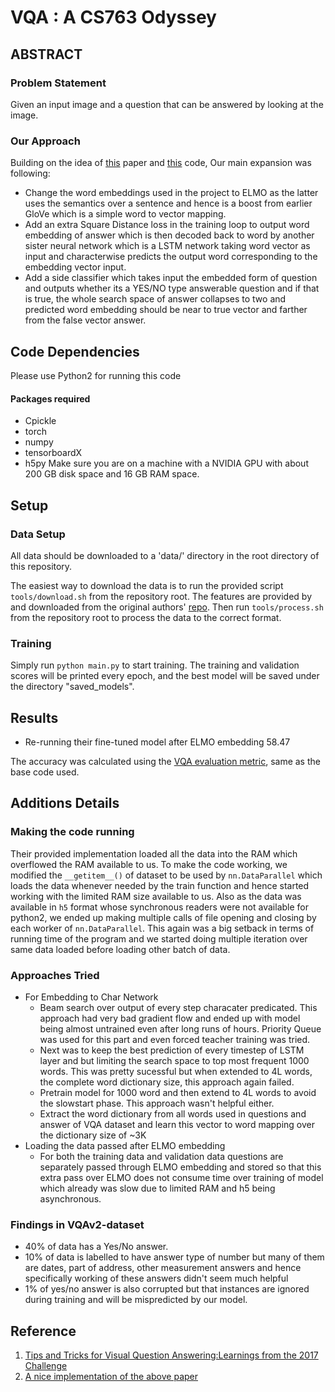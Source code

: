 <!---
I'm providing a list of headers that the README MUST have below. You're free to add more content if you wish:
1. A brief abstract of your project including the problem statement and solution approach. If the project has cool visual results, you may provide one image or GIF of the results. See this for reference.
-->
# VQA : A CS763 Odyssey
## ABSTRACT
### Problem Statement
Given an input image and a question that can be answered by looking at the image.  
### Our Approach
Building on the idea of [this](https://arxiv.org/pdf/1708.02711.pdf) paper and [this](https://github.com/hengyuan-hu/bottom-up-attention-vqa) code, Our main expansion was following:
* Change the word embeddings used in the project to ELMO as the latter uses the semantics over a sentence and hence is a boost from earlier GloVe which is a simple word to vector mapping.
* Add an extra Square Distance loss in the training loop to output word embedding of answer which is then decoded back to word by another sister neural network which is a LSTM network taking word vector as input and characterwise predicts the output word corresponding to the embedding vector input.
* Add a side classifier which takes input the embedded form of question and outputs whether its a YES/NO type answerable question and if that is true, the whole search space of answer collapses to two and predicted word embedding should be near to true vector and farther from the false vector answer.


<!---
2. A list of code dependencies.
-->
## Code Dependencies

Please use Python2 for running this code
#### Packages required
* Cpickle
* torch
* numpy
* tensorboardX
* h5py
Make sure you are on a machine with a NVIDIA GPU with about 200 GB disk space and 16 GB RAM space.


<!---
3. Detailed instructions for running the code, preferably, command instructions that may reproduce the declared results. If your code requires a model that can't be provided on GitHub, store it somewhere else and provide a download link.
-->
## Setup
### Data Setup
All data should be downloaded to a 'data/' directory in the root
directory of this repository.

The easiest way to download the data is to run the provided script
`tools/download.sh` from the repository root. The features are
provided by and downloaded from the original authors'
[repo](https://github.com/peteanderson80/bottom-up-attention). Then run
`tools/process.sh` from the repository root to process the data to the
correct format.

### Training
Simply run `python main.py` to start training. The training and
validation scores will be printed every epoch, and the best model will
be saved under the directory "saved_models".



<!---
4. Results: If numerical, mention them in tabular format. If visual, display. If you've done a great project, this is the area to show it!
-->
## Results
* Re-running their fine-tuned model after ELMO  embedding 58.47

The accuracy was calculated using the [VQA evaluation metric](http://www.visualqa.org/evaluation.html), same as the base code used.
<!---
5. Additional details, discussions, etc.
-->
## Additions Details
### Making the code running
Their provided implementation loaded all the data into the RAM which overflowed the RAM available to us. To make the code working, we modified the `__getitem__()` of dataset to be used by `nn.DataParallel` which loads the data whenever needed by the train function and hence started working with the limited RAM size available to us. Also as the data was available in `h5` format whose synchronous readers were not available for python2, we ended up making multiple calls of file opening and closing by each worker of `nn.DataParallel`. This again was a big setback in terms of running time of the program and we started doing multiple iteration over same data loaded before loading other batch of data.  
### Approaches Tried
* For Embedding to Char Network
  * Beam search over output of every step characater predicated. This approach had very bad gradient flow and ended up with model being almost untrained even after long runs of hours. Priority Queue was used for this part and even forced teacher training was tried.
  * Next was to keep the best prediction of every timestep of LSTM layer and but limiting the search space to top most frequent 1000 words. This was pretty sucessful but when extended to 4L words, the complete word dictionary size, this approach again failed. 
  * Pretrain model for 1000 word and then extend to 4L words to avoid the slowstart phase. This approach wasn't helpful either.
  * Extract the word dictionary from all words used in questions and answer of VQA dataset and learn this vector to word mapping over the dictionary size of ~3K
* Loading the data passed after ELMO embedding
  * For both the training data and validation data questions are separately passed through ELMO embedding and stored so that this extra pass over ELMO does not consume time over training of model which already was slow due to limited RAM and h5 being asynchronous.



### Findings in VQAv2-dataset
* 40% of data has a Yes/No answer.
* 10% of data is labelled to have answer type of number but many of them are dates, part of address, other measurement answers and hence specifically working of these answers didn't seem much helpful
* 1% of yes/no answer is also corrupted but that instances are ignored during training and will be mispredicted by our model.

<!---
6. References.
-->
## Reference
1. [Tips and Tricks for Visual Question Answering:Learnings from the 2017 Challenge](https://arxiv.org/pdf/1708.02711.pdf)  
2. [A nice implementation of the above paper](https://github.com/hengyuan-hu/bottom-up-attention-vqa)











